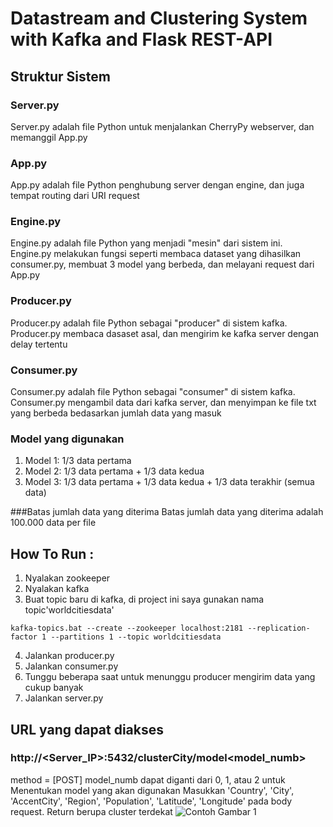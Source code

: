 # Datastream and Clustering System with Kafka and Flask REST-API

## Struktur Sistem

### Server.py
Server.py adalah file Python untuk menjalankan CherryPy webserver, dan memanggil App.py

### App.py
App.py adalah file Python penghubung server dengan engine, dan juga tempat routing dari URI request

### Engine.py
Engine.py adalah file Python yang menjadi "mesin" dari sistem ini. Engine.py melakukan fungsi seperti membaca dataset yang dihasilkan consumer.py, membuat 3 model yang berbeda, dan melayani request dari App.py

### Producer.py
Producer.py adalah file Python sebagai "producer" di sistem kafka. Producer.py membaca dasaset asal, dan mengirim ke kafka server dengan delay tertentu

### Consumer.py
Consumer.py adalah file Python sebagai "consumer" di sistem kafka. Consumer.py mengambil data dari kafka server, dan menyimpan ke file txt yang berbeda bedasarkan jumlah data yang masuk

### Model yang digunakan
1. Model 1: 1/3 data pertama
2. Model 2: 1/3 data pertama + 1/3 data kedua
3. Model 3: 1/3 data pertama + 1/3 data kedua + 1/3 data terakhir (semua data)

###Batas jumlah data yang diterima
Batas jumlah data yang diterima adalah 100.000 data per file


## How To Run :
1. Nyalakan zookeeper
2. Nyalakan kafka
3. Buat topic baru di kafka, di project ini saya gunakan nama topic'worldcitiesdata'
```
kafka-topics.bat --create --zookeeper localhost:2181 --replication-factor 1 --partitions 1 --topic worldcitiesdata
```
4. Jalankan producer.py
5. Jalankan consumer.py
6. Tunggu beberapa saat untuk menunggu producer mengirim data yang cukup banyak
7. Jalankan server.py


## URL yang dapat diakses

### http://<Server_IP>:5432/clusterCity/model<model_numb>
method = [POST]
model_numb dapat diganti dari 0, 1, atau 2 untuk Menentukan model yang akan digunakan
Masukkan 'Country', 'City', 'AccentCity', 'Region', 'Population', 'Latitude', 'Longitude' pada body request. Return berupa cluster terdekat
![Contoh Gambar 1](.img/clusterCity.png)